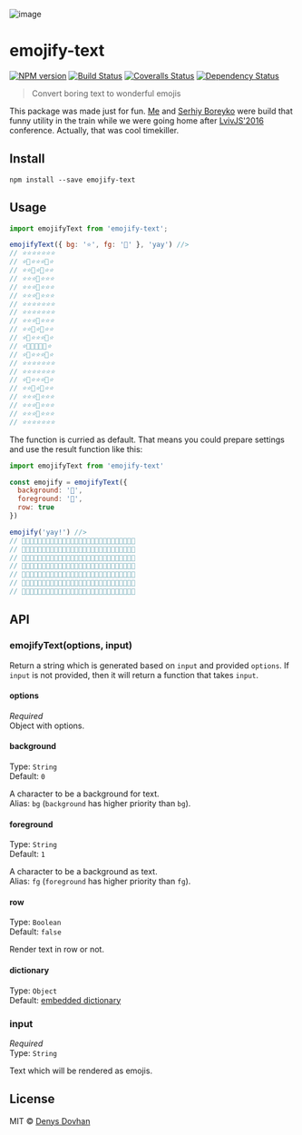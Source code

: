 
![image](https://cloud.githubusercontent.com/assets/3459374/18203241/576ce2dc-711e-11e6-9015-47fd3f5a1a94.png)

# emojify-text

[![NPM version][npm-image]][npm-url]
[![Build Status][travis-image]][travis-url]
[![Coveralls Status][coveralls-image]][coveralls-url]
[![Dependency Status][depstat-image]][depstat-url]

> Convert boring text to wonderful emojis

This package was made just for fun. [Мe](https://github.com/denysdovhan) and [Serhiy Boreyko](https://github.com/jestersunborn) were build that funny utility in the train while we were going home after [LvivJS'2016](http://www.lvivjs.org.ua/) conference. Actually, that was cool timekiller.

## Install

    npm install --save emojify-text

## Usage

```js
import emojifyText from 'emojify-text';

emojifyText({ bg: '⭐️', fg: '💙' }, 'yay') //>
// ⭐️⭐️⭐️⭐️⭐️⭐️⭐️
// ⭐️💙⭐️⭐️⭐️💙⭐️
// ⭐️⭐️💙⭐️💙⭐️⭐️
// ⭐️⭐️⭐️💙⭐️⭐️⭐️
// ⭐️⭐️⭐️💙⭐️⭐️⭐️
// ⭐️⭐️⭐️💙⭐️⭐️⭐️
// ⭐️⭐️⭐️⭐️⭐️⭐️⭐️
// ⭐️⭐️⭐️⭐️⭐️⭐️⭐️
// ⭐️⭐️⭐️💙⭐️⭐️⭐️
// ⭐️⭐️💙⭐️💙⭐️⭐️
// ⭐️💙⭐️⭐️⭐️💙⭐️
// ⭐️💙💙💙💙💙⭐️
// ⭐️💙⭐️⭐️⭐️💙⭐️
// ⭐️⭐️⭐️⭐️⭐️⭐️⭐️
// ⭐️⭐️⭐️⭐️⭐️⭐️⭐️
// ⭐️💙⭐️⭐️⭐️💙⭐️
// ⭐️⭐️💙⭐️💙⭐️⭐️
// ⭐️⭐️⭐️💙⭐️⭐️⭐️
// ⭐️⭐️⭐️💙⭐️⭐️⭐️
// ⭐️⭐️⭐️💙⭐️⭐️⭐️
// ⭐️⭐️⭐️⭐️⭐️⭐️⭐️
```

The function is curried as default. That means you could prepare settings and use the result function like this:

```js
import emojifyText from 'emojify-text'

const emojify = emojifyText({
  background: '🍏',
  foreground: '🍎',
  row: true
})

emojify('yay!') //>
// 🍏🍏🍏🍏🍏🍏🍏🍏🍏🍏🍏🍏🍏🍏🍏🍏🍏🍏🍏🍏🍏🍏🍏🍏🍏🍏🍏🍏
// 🍏🍎🍏🍏🍏🍎🍏🍏🍏🍏🍎🍏🍏🍏🍏🍎🍏🍏🍏🍎🍏🍏🍏🍏🍎🍏🍏🍏
// 🍏🍏🍎🍏🍎🍏🍏🍏🍏🍎🍏🍎🍏🍏🍏🍏🍎🍏🍎🍏🍏🍏🍏🍏🍎🍏🍏🍏
// 🍏🍏🍏🍎🍏🍏🍏🍏🍎🍏🍏🍏🍎🍏🍏🍏🍏🍎🍏🍏🍏🍏🍏🍏🍎🍏🍏🍏
// 🍏🍏🍏🍎🍏🍏🍏🍏🍎🍎🍎🍎🍎🍏🍏🍏🍏🍎🍏🍏🍏🍏🍏🍏🍏🍏🍏🍏
// 🍏🍏🍏🍎🍏🍏🍏🍏🍎🍏🍏🍏🍎🍏🍏🍏🍏🍎🍏🍏🍏🍏🍏🍏🍎🍏🍏🍏
// 🍏🍏🍏🍏🍏🍏🍏🍏🍏🍏🍏🍏🍏🍏🍏🍏🍏🍏🍏🍏🍏🍏🍏🍏🍏🍏🍏🍏
```

## API

### emojifyText(options, input)

Return a string which is generated based on `input` and provided `options`.
If `input` is not provided, then it will return a function that takes `input`.

#### options

_Required_  
Object with options.

#### background

Type: `String`  
Default: `0`

A character to be a background for text.  
Alias: `bg` (`background` has higher priority than `bg`).

#### foreground

Type: `String`  
Default: `1`

A character to be a background as text.  
Alias: `fg` (`foreground` has higher priority than `fg`).

#### row

Type: `Boolean`  
Default: `false`

Render text in row or not.

#### dictionary

Type: `Object`  
Default: [embedded dictionary](./characters.json)

### input

_Required_  
Type: `String`  

Text which will be rendered as emojis.

## License

MIT © [Denys Dovhan](http://denysdovhan.com)

[npm-url]: https://npmjs.org/package/emojify-text
[npm-image]: https://img.shields.io/npm/v/emojify-text.svg?style=flat-square

[travis-url]: https://travis-ci.org/denysdovhan/emojify-text
[travis-image]: https://img.shields.io/travis/denysdovhan/emojify-text.svg?style=flat-square

[coveralls-url]: https://coveralls.io/r/denysdovhan/emojify-text
[coveralls-image]: https://img.shields.io/coveralls/denysdovhan/emojify-text.svg?style=flat-square

[depstat-url]: https://david-dm.org/denysdovhan/emojify-text
[depstat-image]: https://david-dm.org/denysdovhan/emojify-text.svg?style=flat-square
